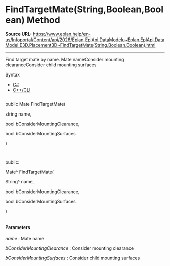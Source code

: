 # FindTargetMate(String,Boolean,Boolean) Method

**Source URL:** https://www.eplan.help/en-us/Infoportal/Content/api/2026/Eplan.EplApi.DataModelu~Eplan.EplApi.DataModel.E3D.Placement3D~FindTargetMate(String,Boolean,Boolean).html

---

Find target mate by name. Mate nameConsider mounting clearanceConsider child mounting surfaces

Syntax

- [C#](#i-syntax-CS)
- [C++/CLI](#i-syntax-CPP2005)

```
```
public Mate FindTargetMate( 

   string name,

   bool bConsiderMountingClearance,

   bool bConsiderMountingSurfaces

)
```
```

```
```
public:

Mate^ FindTargetMate( 

   String^ name,

   bool bConsiderMountingClearance,

   bool bConsiderMountingSurfaces

)
```
```

#### Parameters

*name*
:   Mate name

*bConsiderMountingClearance*
:   Consider mounting clearance

*bConsiderMountingSurfaces*
:   Consider child mounting surfaces
